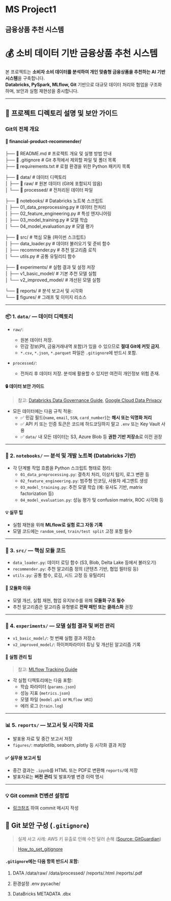 # MS Project1 

## 금융상품 추천 시스템

# 💰 소비 데이터 기반 금융상품 추천 시스템

본 프로젝트는 **소비자 소비 데이터를 분석하여 개인 맞춤형 금융상품을 추천하는 AI 기반 시스템**을 구축합니다.  
**Databricks, PySpark, MLflow, Git** 기반으로 대규모 데이터 처리와 협업을 구조화하며, 보안과 실험 재현성을 중시합니다.

---

## 📁 프로젝트 디렉토리 설명 및 보안 가이드


### Git의 전체 개요
#### 📁 financial-product-recommender/

├── 📄 README.md                  # 프로젝트 개요 및 실행 방법 안내  
├── 📄 .gitignore                 # Git 추적에서 제외할 파일 및 폴더 목록  
├── 📄 requirements.txt           # 로컬 환경을 위한 Python 패키지 목록  

├── 📁 data/                      # 데이터 디렉토리  
│   ├── 📁 raw/                   # 원본 데이터 (Git에 포함되지 않음)  
│   └── 📁 processed/             # 전처리된 데이터 파일  

├── 📁 notebooks/                 # Databricks 노트북 스크립트  
│   ├── 01_data_preprocessing.py     # 데이터 전처리  
│   ├── 02_feature_engineering.py    # 특성 엔지니어링  
│   ├── 03_model_training.py         # 모델 학습  
│   └── 04_model_evaluation.py       # 모델 평가  

├── 📁 src/                       # 핵심 모듈 (파이썬 스크립트)  
│   ├── data_loader.py             # 데이터 불러오기 및 준비 함수  
│   ├── recommender.py             # 추천 알고리즘 로직  
│   └── utils.py                   # 공통 유틸리티 함수  

├── 📁 experiments/               # 실험 결과 및 설정 저장  
│   ├── v1_basic_model/            # 기본 추천 모델 실험  
│   └── v2_improved_model/         # 개선된 모델 실험  

└── 📁 reports/                   # 분석 보고서 및 시각화  
    └── 📁 figures/                # 그래프 및 이미지 리소스


---

### 📦 1. `data/` — **데이터 디렉토리**

- `raw/`:  
  - 원본 데이터 저장.  
  - 민감 정보(PII, 금융거래내역 포함)가 있을 수 있으므로 **절대 Git에 커밋 금지**.  
  - `*.csv`, `*.json`, `*.parquet` 파일은 `.gitignore`에 반드시 포함.

- `processed/`:  
  - 전처리 후 데이터 저장. 분석에 활용할 수 있지만 여전히 개인정보 위험 존재.

#### 🔒 데이터 보안 가이드

> 참고: [Databricks Data Governance Guide](https://docs.databricks.com/data-governance/index.html), [Google Cloud Data Privacy](https://cloud.google.com/security/privacy)

- 모든 데이터에는 다음 규칙 적용:
  - ✅ 민감 필드(`name`, `email`, `SSN`, `card_number`)는 **해시 또는 익명화 처리**  
  - ✅ API 키 또는 인증 토큰은 코드에 하드코딩하지 말고 `.env` 또는 Key Vault 사용
  - ✅ `data/` 내 모든 데이터는 S3, Azure Blob 등 **권한 기반 저장소**로 이전 권장

---

### 📓 2. `notebooks/` — **분석 및 개발 노트북 (Databricks 기반)**

- 각 단계별 작업 흐름을 Python 스크립트 형태로 정리:
  - `01_data_preprocessing.py`: 결측치 처리, 이상치 탐지, 로그 변환 등
  - `02_feature_engineering.py`: 범주형 인코딩, 사용자 세그멘트 생성
  - `03_model_training.py`: 추천 모델 학습 (예: 유사도 기반, matrix factorization 등)
  - `04_model_evaluation.py`: 성능 평가 및 confusion matrix, ROC 시각화 등

#### 💡 실무 팁

- 실험 재현을 위해 **MLflow로 실험 로그 자동 기록**
- 모델 코드에는 `random_seed`, `train/test split` 고정 포함 필수

---

### 🧠 3. `src/` — **핵심 모듈 코드**

- `data_loader.py`: 데이터 로딩 함수 (S3, Blob, Delta Lake 등에서 불러오기)
- `recommender.py`: 추천 알고리즘 정의 (콘텐츠 기반, 협업 필터링 등)
- `utils.py`: 공통 함수, 로깅, 시드 고정 등 유틸리티

#### 📌 모듈화 이유

- 모델 개선, 실험 재현, 협업 유지보수를 위해 **모듈화 구조 필수**
- 추천 알고리즘은 알고리즘 유형별로 **전략 패턴 또는 클래스화** 권장

---

### 🧪 4. `experiments/` — **모델 실험 결과 및 버전 관리**

- `v1_basic_model/`: 첫 번째 실험 결과 저장소
- `v2_improved_model/`: 하이퍼파라미터 튜닝 및 개선된 알고리즘 기록

#### 🧭 실험 관리 팁

> 참고: [MLflow Tracking Guide](https://mlflow.org/docs/latest/tracking.html)

- 각 실험 디렉토리에는 다음 포함:
  - 학습 파라미터 (`params.json`)
  - 성능 지표 (`metrics.json`)
  - 모델 파일 (`model.pkl` or `MLflow URI`)
  - 에러 로그 (`train.log`)

---

### 📊 5. `reports/` — **보고서 및 시각화 자료**

- 발표용 자료 및 중간 보고서 저장
- `figures/`: matplotlib, seaborn, plotly 등 시각화 결과 저장

#### ✅ 실무용 보고서 팁

- 중간 결과는 `.ipynb`를 HTML 또는 PDF로 변환해 `reports/`에 저장
- 발표자료는 **버전 관리** 및 발표자별 변경 이력 명시

---

### 💡 Git commit 컨벤션 설정법
- [링크참조](https://velog.io/@shin6403/Git-git-%EC%BB%A4%EB%B0%8B-%EC%BB%A8%EB%B2%A4%EC%85%98-%EC%84%A4%EC%A0%95%ED%95%98%EA%B8%B0)
하여 commit 메시지 작성

## 🔐 Git 보안 구성 (`.gitignore`)

> 실제 사고 사례: AWS 키 유출로 인해 수천 달러 손해 ([Source: GitGuardian](https://www.gitguardian.com/blog/top-10-secrets-leaked-on-github-in-2022))

> [How_to_set_gitignore](https://sanghee01.tistory.com/107)

#### `.gitignore`에는 다음 항목 반드시 포함:
1. DATA
    /data/raw/
    /data/processed/
    /reports/.html
    /reports/.pdf

2. 환경설정
    .env
    pycache/

3. DataBricks METADATA
    .dbx